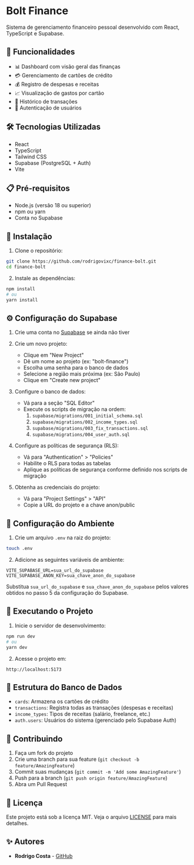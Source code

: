 # Bolt Finance

Sistema de gerenciamento financeiro pessoal desenvolvido com React, TypeScript e Supabase.

## 🚀 Funcionalidades

- 📊 Dashboard com visão geral das finanças
- 💳 Gerenciamento de cartões de crédito
- 💰 Registro de despesas e receitas
- 📈 Visualização de gastos por cartão
- 📅 Histórico de transações
- 🔐 Autenticação de usuários

## 🛠️ Tecnologias Utilizadas

- React
- TypeScript
- Tailwind CSS
- Supabase (PostgreSQL + Auth)
- Vite

## 📋 Pré-requisitos

- Node.js (versão 18 ou superior)
- npm ou yarn
- Conta no Supabase

## 🔧 Instalação

1. Clone o repositório:
```bash
git clone https://github.com/rodrigovixc/finance-bolt.git
cd finance-bolt
```

2. Instale as dependências:
```bash
npm install
# ou
yarn install
```

## ⚙️ Configuração do Supabase

1. Crie uma conta no [Supabase](https://supabase.com) se ainda não tiver

2. Crie um novo projeto:
   - Clique em "New Project"
   - Dê um nome ao projeto (ex: "bolt-finance")
   - Escolha uma senha para o banco de dados
   - Selecione a região mais próxima (ex: São Paulo)
   - Clique em "Create new project"

3. Configure o banco de dados:
   - Vá para a seção "SQL Editor"
   - Execute os scripts de migração na ordem:
     1. `supabase/migrations/001_initial_schema.sql`
     2. `supabase/migrations/002_income_types.sql`
     3. `supabase/migrations/003_fix_transactions.sql`
     4. `supabase/migrations/004_user_auth.sql`

4. Configure as políticas de segurança (RLS):
   - Vá para "Authentication" > "Policies"
   - Habilite o RLS para todas as tabelas
   - Aplique as políticas de segurança conforme definido nos scripts de migração

5. Obtenha as credenciais do projeto:
   - Vá para "Project Settings" > "API"
   - Copie a URL do projeto e a chave anon/public

## 🔑 Configuração do Ambiente

1. Crie um arquivo `.env` na raiz do projeto:
```bash
touch .env
```

2. Adicione as seguintes variáveis de ambiente:
```env
VITE_SUPABASE_URL=sua_url_do_supabase
VITE_SUPABASE_ANON_KEY=sua_chave_anon_do_supabase
```

Substitua `sua_url_do_supabase` e `sua_chave_anon_do_supabase` pelos valores obtidos no passo 5 da configuração do Supabase.

## 🚀 Executando o Projeto

1. Inicie o servidor de desenvolvimento:
```bash
npm run dev
# ou
yarn dev
```

2. Acesse o projeto em:
```
http://localhost:5173
```

## 📝 Estrutura do Banco de Dados

- `cards`: Armazena os cartões de crédito
- `transactions`: Registra todas as transações (despesas e receitas)
- `income_types`: Tipos de receitas (salário, freelance, etc.)
- `auth.users`: Usuários do sistema (gerenciado pelo Supabase Auth)

## 🤝 Contribuindo

1. Faça um fork do projeto
2. Crie uma branch para sua feature (`git checkout -b feature/AmazingFeature`)
3. Commit suas mudanças (`git commit -m 'Add some AmazingFeature'`)
4. Push para a branch (`git push origin feature/AmazingFeature`)
5. Abra um Pull Request

## 📄 Licença

Este projeto está sob a licença MIT. Veja o arquivo [LICENSE](LICENSE) para mais detalhes.

## ✨ Autores

- **Rodrigo Costa** - [GitHub](https://github.com/rodrigovixc) 
